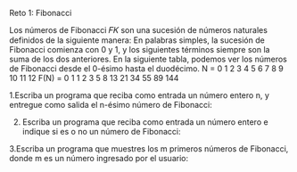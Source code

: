 Reto 1: Fibonacci


Los números de Fibonacci 𝐹𝐾 son una sucesión de números naturales definidos de la siguiente manera:
En palabras simples, la sucesión de Fibonacci comienza con 0 y 1, y los siguientes términos siempre son la suma de los dos anteriores.
En la siguiente tabla, podemos ver los números de Fibonacci desde el 0-ésimo hasta el duodécimo.
 N = 0 1 2 3 4 5 6 7 8 9 10 11 12
 F(N) = 0 1 1 2 3 5 8 13 21 34 55 89 144


1.Escriba un programa que reciba como
entrada un número entero n, y entregue como salida el n-ésimo número de Fibonacci:

2. Escriba un programa que reciba como entrada un número entero e indique si es o no un número de Fibonacci:

3.Escriba un programa que muestres los m primeros números de Fibonacci, donde m es un número ingresado por el usuario:
